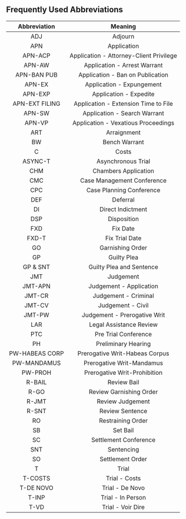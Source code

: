 ## Frequently Used Abbreviations

| Abbreviation | Meaning |
| :---: | :---: |
| ADJ	| Adjourn
| APN	| Application
| APN-ACP	| Application - Attorney-Client Privilege
| APN-AW	| Application - Arrest Warrant
| APN-BAN PUB	| Application - Ban on Publication
| APN-EX	| Application - Expungement
| APN-EXP	| Application - Expedite
| APN-EXT FILING | Application - Extension Time to File
| APN-SW	| Application - Search Warrant
| APN-VP	| Application - Vexatious Proceedings
| ART | Arraignment 
| BW | Bench Warrant
| C	| Costs
| ASYNC-T | Asynchronous Trial
| CHM	| Chambers Application
| CMC	| Case Management Conference
| CPC	| Case Planning Conference
| DEF	| Deferral
| DI	| Direct Indictment
| DSP	| Disposition
| FXD | Fix Date
| FXD-T | Fix Trial Date
| GO | Garnishing Order
| GP	| Guilty Plea
| GP & SNT	| Guilty Plea and Sentence
| JMT | Judgement
| JMT-APN	| Judgement - Application
| JMT-CR	| Judgement - Criminal
| JMT-CV	| Judgement - Civil
| JMT-PW	| Judgement - Prerogative Writ
| LAR	| Legal Assistance Review
| PTC	| Pre Trial Conference
| PH | Preliminary Hearing
| PW-HABEAS CORP	| Prerogative Writ-Habeas Corpus
| PW-MANDAMUS	| Prerogative Writ-Mandamus
| PW-PROH	| Prerogative Writ-Prohibition
| R-BAIL | Review Bail
| R-GO | Review Garnishing Order
| R-JMT | Review Judgement
| R-SNT	| Review Sentence
| RO	| Restraining Order
| SB | Set Bail
| SC	| Settlement Conference
| SNT	| Sentencing
| SO	| Settlement Order
| T	| Trial
| T-COSTS	| Trial - Costs
| T-DE NOVO	| Trial - De Novo
| T-INP	| Trial - In Person
| T-VD	| Trial - Voir Dire
